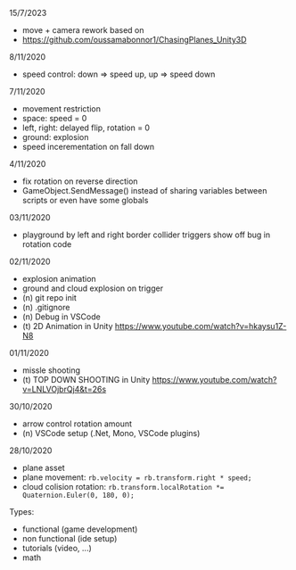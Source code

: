 15/7/2023
- move + camera rework based on
- https://github.com/oussamabonnor1/ChasingPlanes_Unity3D

8/11/2020
- speed control: down => speed up, up => speed down

7/11/2020
- movement restriction
- space: speed = 0
- left, right: delayed flip, rotation = 0
- ground: explosion
- speed incerementation on fall down

4/11/2020
- fix rotation on reverse direction
- GameObject.SendMessage() instead of sharing  variables between scripts or even have some globals

03/11/2020
- playground by left and right border collider triggers show off bug in rotation code

02/11/2020
- explosion animation
- ground and cloud explosion on trigger
- (n) git repo init
- (n) .gitignore
- (n) Debug in VSCode
- (t) 2D Animation in Unity https://www.youtube.com/watch?v=hkaysu1Z-N8

01/11/2020
- missle shooting
- (t) TOP DOWN SHOOTING in Unity https://www.youtube.com/watch?v=LNLVOjbrQj4&t=26s

30/10/2020
- arrow control rotation amount
- (n) VSCode setup (.Net, Mono, VSCode plugins)

28/10/2020
- plane asset
- plane movement: `rb.velocity = rb.transform.right * speed;`
- cloud colision rotation: `rb.transform.localRotation *= Quaternion.Euler(0, 180, 0);`

Types:
- functional (game development)
- non functional (ide setup)
- tutorials (video, ...)
- math